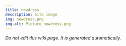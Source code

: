 ```yaml
---
title: newdress
description: Site image
img: newdress.png
img-alt: Picture newdress.png
---
```


_Do not edit this wiki page. It is generated automatically._ 

